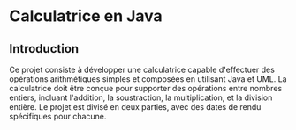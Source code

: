 # Calculatrice en Java

## Introduction

Ce projet consiste à développer une calculatrice capable d'effectuer des opérations arithmétiques simples et composées en utilisant Java et UML. La calculatrice doit être conçue pour supporter des opérations entre nombres entiers, incluant l'addition, la soustraction, la multiplication, et la division entière. Le projet est divisé en deux parties, avec des dates de rendu spécifiques pour chacune.
